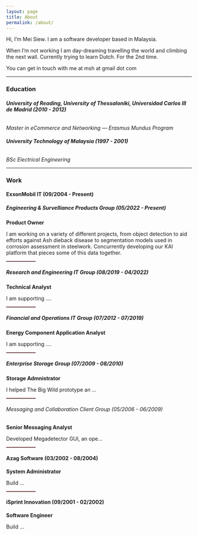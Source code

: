 ```yaml
---
layout: page
title: About
permalink: /about/
---
```


Hi, I’m Mei Siew. I am a software developer based in Malaysia.

When I’m not working I am day-dreaming travelling the world and climbing the next wall. Currently trying to learn Dutch. For the 2nd time.

You can get in touch with me at msh at gmail dot com

---
### Education
###### **University of Reading, University of Thessaloniki, Universidad Carlos III de Madrid (2010 - 2012)** <br>
*Master in eCommerce and Networking — Erasmus Mundus Program* <br>

###### **University Technology of Malaysia (1997 - 2001)** <br>
*BSc Electrical Engineering*

---
### Work

#### ExxonMobil IT (09/2004 - Present)

##### Engineering & Survelliance Products Group (05/2022 - Present)
**Product Owner** 

I am working on a variety of different projects, from object detection to aid efforts against Ash dieback disease to segmentation models used in corrosion assessment in steelwork. Concurrently developing our KAI platform that pieces some of this data together.

<hr style="border-top: 0.1rem solid #cecece;
    display: block;
    width: 5rem;
    border-color: #bf616a">

##### Research and Engineering IT Group (08/2019 - 04/2022)

**Technical Analyst**

I am supporting ....

<hr style="border-top: 0.1rem solid #cecece;
    display: block;
    width: 5rem;
    border-color: #bf616a">

##### Financial and Operations IT Group  (07/2012 - 07/2019) <br>

**Energy Component Application Analyst**

I am supporting ....

<hr style="border-top: 0.1rem solid #cecece;
    display: block;
    width: 5rem;
    border-color: #bf616a">

##### Enterprise Storage Group (07/2009 - 08/2010) <br>

**Storage Admnistrator**

I helped The Big Wild prototype an ...

<hr style="border-top: 0.1rem solid #cecece;
    display: block;
    width: 5rem;
    border-color: #bf616a">

###### Messaging and Collaboration Client Group (05/2006 - 06/2009) <br>
**Senior Messaging Analyst**

Developed Megadetector GUI, an ope...

<hr style="border-top: 0.1rem solid #cecece;
    display: block;
    width: 5rem;
    border-color: #bf616a">

#### Azag Software (03/2002 - 08/2004) <br>

**System Administrator**

Build ...

<hr style="border-top: 0.1rem solid #cecece;
    display: block;
    width: 5rem;
    border-color: #bf616a">

#### iSprint Innovation (09/2001 - 02/2002)
**Software Engineer**

Build ...

